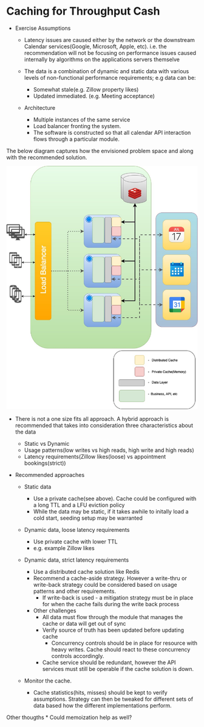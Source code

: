 

# Caching for Throughput Cash
* Exercise Assumptions
  * Latency issues are caused either by the network or the downstream Calendar services(Google, Microsoft, Apple, etc). i.e. the recommendation will not be focusing on performance issues caused internally by algorithms on the applications servers themselve
  * The data is a combination of dynamic and static data with various levels of non-functional performance requirements; e.g data can be:
    * Somewhat stale(e.g. Zillow property likes)
    * Updated immediated. (e.g. Meeting acceptance)

  * Architecture
    * Multiple instances of the same service
    * Load balancer fronting the system. 
    * The software is constructed so that all calendar API interaction flows through a particular module.
  
The below diagram captures how the envisioned problem space and along with the recommended solution.

![Architecture Diagram](cache.jpg)

* There is not a one size fits all approach. A hybrid approach is recommended that takes into consideration three characteristics about the data
  * Static vs Dynamic
  * Usage patterns(low writes vs high reads, high write and high reads)
  * Latency requirements(Zillow likes(loose) vs appointment bookings(strict))

* Recommended approaches
    * Static data
        * Use a private cache(see above). Cache could be configured with a long TTL and a LFU eviction policy
        * While the data may be static, if it takes awhile to initally load a cold start, seeding setup may be warranted
    * Dynamic data, loose latency requirements
        * Use private cache with lower TTL
        * e.g. example Zillow likes
    * Dynamic data, strict latency requirements
        * Use a distributed cache solution like Redis
        * Recommend a cache-aside strategy. However a write-thru or write-back strategy could be considered based on usage patterns and other requirements.
            * If write-back is used - a mitigation strategy must be in place for when the cache fails during the write back process
        * Other challenges
            * All data must flow through the module that manages the cache or data will get out of sync
            * Verify source of truth has been updated before updating cache
                * Concurrency controls should be in place for resource with heavy writes. Cache should react to these concurrency controls accordingly.
            * Cache service should be redundant, however the API services must still be operable if the cache solution is down.

    * Monitor the cache. 
        * Cache statistics(hits, misses) should be kept to verify assumptions. Strategy can then be tweaked for different sets of data based how the different implementations perform.

Other thougths
    * Could memoization help as well?